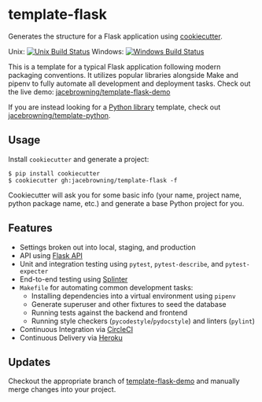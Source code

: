 # template-flask

Generates the structure for a Flask application using [cookiecutter](https://github.com/audreyr/cookiecutter).

Unix: [![Unix Build Status](https://img.shields.io/travis/jacebrowning/template-flask/master.svg)](https://travis-ci.org/jacebrowning/template-flask)
Windows: [![Windows Build Status](https://img.shields.io/appveyor/ci/jacebrowning/template-flask.svg)](https://ci.appveyor.com/project/jacebrowning/template-flask)

This is a template for a typical Flask application following modern packaging conventions. It utilizes popular libraries alongside Make and pipenv to fully automate all development and deployment tasks. Check out the live demo: [jacebrowning/template-flask-demo](https://github.com/jacebrowning/template-flask-demo)

If you are instead looking for a [Python library](https://caremad.io/posts/2013/07/setup-vs-requirement/) template, check out [jacebrowning/template-python](https://github.com/jacebrowning/template-python).

## Usage

Install `cookiecutter` and generate a project:

```
$ pip install cookiecutter
$ cookiecutter gh:jacebrowning/template-flask -f
```

Cookiecutter will ask you for some basic info (your name, project name, python package name, etc.) and generate a base Python project for you.

## Features

* Settings broken out into local, staging, and production
* API using [Flask API](http://www.flaskapi.org/)
* Unit and integration testing using `pytest`, `pytest-describe`, and `pytest-expecter`
* End-to-end testing using [Splinter](https://splinter.readthedocs.io/)
* `Makefile` for automating common development tasks:
    - Installing dependencies into a virtual environment using `pipenv`
    - Generate superuser and other fixtures to seed the database
    - Running tests against the backend and frontend
    - Running style checkers (`pycodestyle`/`pydocstyle`) and linters (`pylint`)
* Continuous Integration via [CircleCI](https://circleci.com/docs/2.0/)
* Continuous Delivery via [Heroku](https://www.heroku.com/flow)

## Updates

Checkout the appropriate branch of [template-flask-demo](https://github.com/jacebrowning/template-flask-demo) and manually merge changes into your project.

